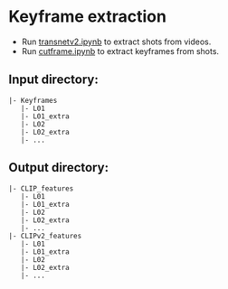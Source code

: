 # Keyframe extraction
- Run [transnetv2.ipynb](./transnetv2.ipynb) to extract shots from videos.
- Run [cutframe.ipynb](./cutframe.ipynb) to extract keyframes from shots.

## Input directory:
```
|- Keyframes
   |- L01
   |- L01_extra
   |- L02
   |- L02_extra
   |- ...
```

## Output directory:
```
|- CLIP_features 
   |- L01
   |- L01_extra
   |- L02
   |- L02_extra
   |- ...
|- CLIPv2_features 
   |- L01
   |- L01_extra
   |- L02
   |- L02_extra
   |- ...
```